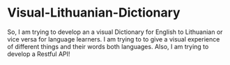 # Visual-Lithuanian-Dictionary

So, I am trying to develop an a visual Dictionary for English to Lithuanian or vice versa for language learners. I am trying to to give a visual experience of different things and their words 
both languages. Also, I am trying to develop a Restful API! 
